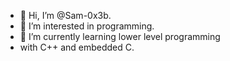 - 👋 Hi, I’m @Sam-0x3b.
- 👀 I’m interested in programming.
- 🌱 I’m currently learning lower level programming
-  with C++ and embedded C.

<!---
Sam-0x3b/Sam-0x3b is a ✨ special ✨ repository because its `README.md` (this file) appears on your GitHub profile.
You can click the Preview link to take a look at your changes.
--->
